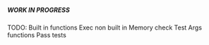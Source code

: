 ##### WORK IN PROGRESS #####
TODO:
    Built in functions
    Exec non built in
    Memory check
    Test Args functions
    Pass tests